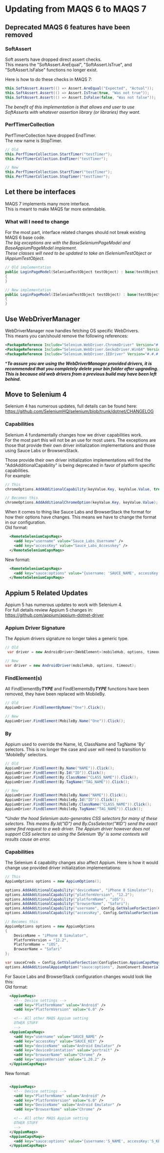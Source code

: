 # Updating from MAQS 6 to MAQS 7

## Deprecated MAQS 6 features have been removed
### SoftAssert
Soft asserts have dropped direct assert checks.  
This means the "SoftAssert.AreEqual", "SoftAssert.IsTrue", and "SoftAssert.IsFalse" functions no longer exist.  

Here is how to do these checks in MAQS 7:
``` csharp
this.SoftAssert.Assert(() => Assert.AreEqual("Expected", "Actual"));
this.SoftAssert.Assert(() => Assert.IsTrue(true, "Was not true"));
this.SoftAssert.Assert(() => Assert.IsFalse(false, "Was not false"));
```
*The benefit of this implementation is that allows end user to use SoftAsserts with whatever assertion library (or libraries) they want.*

### PerfTimerCollection
PerfTimerCollection have dropped EndTimer.  
The new name is StopTimer.
``` csharp
// Old
this.PerfTimerCollection.StartTimer("testTimer");
this.PerfTimerCollection.EndTimer("testTimer");

// New
this.PerfTimerCollection.StartTimer("testTimer");
this.PerfTimerCollection.StopTimer("testTimer");
```
## Let there be interfaces
MAQS 7 implements many more interface.  
This is meant to make MAQS far more extendable.

### What will I need to change
For the most part, interface related changes should not break existing MAQS 6 base code.   
*The big exceptions are with the BaseSeleniumPageModel and BaseAppiumPageModel implement.  
These classes will need to be updated to take an ISeleniumTestObject or IAppiumTestObject.*
``` csharp
// Old implementation
public LoginPageModel(SeleniumTestObject testObject) : base(testObject)
{
}

// New implementation
public LoginPageModel(ISeleniumTestObject testObject) : base(testObject)
{
}
```

## Use WebDriverManager  
WebDriverManager now handles fetching OS specific WebDrivers.  
This means you can/should remove the following references:
``` xml
<PackageReference Include="Selenium.WebDriver.ChromeDriver" Version="#.#.#.#" />
<PackageReference Include="Selenium.WebDriver.GeckoDriver.Win64" Version="#.#.#" />
<PackageReference Include="Selenium.WebDriver.IEDriver" Version="#.#.#.#" />
```

*___To assure you are using the WebDriverManager provided drivers, it is recommended that you completely delete your bin folder after upgrading.  This is because old web drivers from a previous build may have been left behind.___


## Move to Selenium 4
Selenium 4 has numerous updates, full details can be found here:
https://github.com/SeleniumHQ/selenium/blob/trunk/dotnet/CHANGELOG

### Capabilities
Selenium 4 fundamentally changes how we driver capabilities work.  
For the most part this will not be an use for most users. The exceptions are those that provide their own driver initialization implementations and those using Sauce Labs or BrowsersStack.

Those provide their own driver initialization implementations will find the "AddAdditionalCapability" is being deprecated in favor of platform specific capabilities.  
For example:
``` csharp 
// This
chromeOptions.AddAdditionalCapability(keyValue.Key, keyValue.Value, true);

// Becomes this
chromeOptions.AddAdditionalChromeOption(keyValue.Key, keyValue.Value);
```
When it comes to thing like Sauce Labs and BrowserStack the format for how their options have changes.  This means we have to change the format in our configuration.   
Old format:
``` xml
  <RemoteSeleniumCapsMaqs>
    <add key="username" value="Sauce_Labs_Username" />
    <add key="accessKey" value="Sauce_Labs_Accesskey" />
  </RemoteSeleniumCapsMaqs>
```
New format:
``` xml
  <RemoteSeleniumCapsMaqs>
    <add key="sauce:options" value="{username: 'SAUCE_NAME', accessKey:  'SAUCE_KEY' }"  />
  </RemoteSeleniumCapsMaqs>
```

## Appium 5 Related Updates
Appium 5 has numerous updates to work with Selenium 4.  
For full details review Appium 5 changes in: https://github.com/appium/appium-dotnet-driver

### Appium Driver Signature
The Appium drivers signature no longer takes a generic type.
``` csharp
// Old
 var driver = new AndroidDriver<IWebElement>(mobileHub, options, timeout);

// New
var driver = new AndroidDriver(mobileHub, options, timeout);
```

### FindElement(s)
All FindElementBy***TYPE*** and FindElementsBy***TYPE*** functions have been removed, they have been replaced with MobileBy.
``` csharp
// Old
AppiumDriver.FindElementByName("One").Click();

// New
AppiumDriver.FindElement(MobileBy.Name("One")).Click();
```

### By
Appium used to override the Name, Id, ClassName and TagName 'By' selectors. 
This is no longer the case and user will need to transition to 'MobileBy' selectors.

``` csharp
// Old
AppiumDriver.FindElement(By.Name("NAME")).Click();
AppiumDriver.FindElement(By.Id("ID")).Click();
AppiumDriver.FindElement(By.ClassName("CLASS_NAME")).Click();
AppiumDriver.FindElement(By.TagName("TAG_NAME")).Click();

// New
AppiumDriver.FindElement(MobileBy.Name("NAME")).Click();
AppiumDriver.FindElement(MobileBy.Id("ID")).Click();
AppiumDriver.FindElement(MobileBy.ClassName("CLASS_NAME")).Click();
AppiumDriver.FindElement(MobileBy.TagName("TAG_NAME")).Click();
```
**Under the hood Selenium auto-generates CSS selectors for many of these selectors.  This means By.Id("ID") and By.CssSelector("#ID") send the exact same find request to a web driver. The Appium driver however does not support CSS selectors so using the Selenium 'By' is some contexts will results cause an error.*

### Capabilities
The Selenium 4 capability changes also affect Appium.
Here is how it would change use provided driver initialization implementations:

``` csharp 
// This
AppiumOptions options = new AppiumOptions();

options.AddAdditionalCapability("deviceName", "iPhone 8 Simulator");
options.AddAdditionalCapability("platformVersion", "12.2");
options.AddAdditionalCapability("platformName", "iOS");
options.AddAdditionalCapability("browserName", "Safari");
options.AddAdditionalCapability("username", Config.GetValueForSection(ConfigSection.AppiumCapsMaqs, "userName"));
options.AddAdditionalCapability("accessKey", Config.GetValueForSection(ConfigSection.AppiumCapsMaqs, "accessKey"));

// Becomes this
AppiumOptions options = new AppiumOptions
{
    DeviceName = "iPhone 8 Simulator",
    PlatformVersion = "12.2",
    PlatformName = "iOS",
    BrowserName = "Safari"
};

var sauceCreds = Config.GetValueForSection(ConfigSection.AppiumCapsMaqs, "sauce:options");
options.AddAdditionalAppiumOption("sauce:options", JsonConvert.DeserializeObject<Dictionary<string, string>>(sauceCreds));
```
For Sauce Labs and BrowserStack configuration changes would look like this:  
Old format:
``` xml 
  <AppiumMaqs>
    <!-- Device settings -->
    <add key="PlatformName" value="Android" />
    <add key="PlatformVersion" value="6.0" />

    <!-- All other MAQS Appium setting
    OTHER STUFF 
    -->
  <AppiumCapsMaqs>
    <add key="username" value="SAUCE_NAME" />
    <add key="accessKey" value="SAUCE_KEY" />
    <add key="deviceName" value="Android Emulator" />
    <add key="deviceOrientation" value="portrait" />
    <add key="browserName" value="Chrome" />
    <add key="appiumVersion" value="1.20.2" />
  </AppiumCapsMaqs>
```
New format:
``` xml 

  <AppiumMaqs>
    <!-- Device settings -->
    <add key="PlatformName" value="Android" />
    <add key="PlatformVersion" value="6.0" />
    <add key="DeviceName" value="Android Emulator" />
    <add key="BrowserName" value="Chrome" />

    <!-- All other MAQS Appium setting
    OTHER STUFF 
    -->
  </AppiumMaqs>
  <AppiumCapsMaqs>
    <add key="sauce:options" value="{username:'S_NAME', accessKey:'S_KEY', appiumVersion:'1.20.2', orientation:'portrait' }"  />
  </AppiumCapsMaqs>
```

